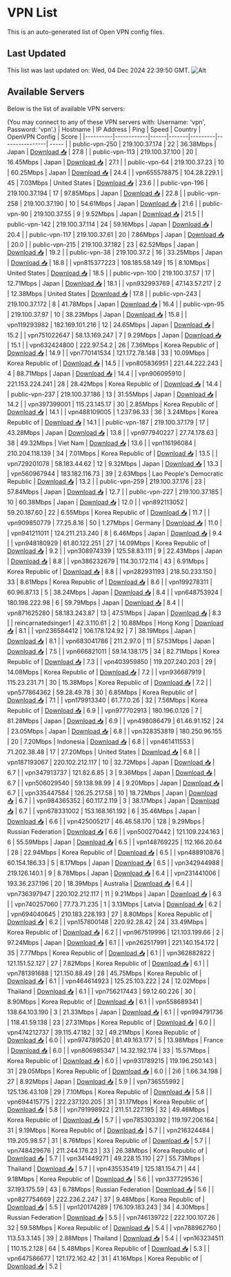 # VPN List

This is an auto-generated list of Open VPN config files.

## Last Updated

This list was last updated on: Wed, 04 Dec 2024 22:39:50 GMT.
![Alt](https://repobeats.axiom.co/api/embed/186b98318ef1479477931607c1ad7d823f12451f.svg "Repobeats analytics image")

## Available Servers

Below is the list of available VPN servers:

(You may connect to any of these VPN servers with: Username: 'vpn', Password: 'vpn'.)
| Hostname | IP Address | Ping | Speed | Country | OpenVPN Config | Score |
|----------|------------|------|-------|---------|----------------| ----- |
| public-vpn-250 | 219.100.37.174 | 22 | 36.38Mbps | Japan | [Download 📥](./configs/server_0_JP.ovpn) | 27.8 |
| public-vpn-113 | 219.100.37.100 | 20 | 16.45Mbps | Japan | [Download 📥](./configs/server_1_JP.ovpn) | 27.1 |
| public-vpn-64 | 219.100.37.23 | 10 | 60.25Mbps | Japan | [Download 📥](./configs/server_2_JP.ovpn) | 24.4 |
| vpn655578875 | 104.28.229.1 | 45 | 7.03Mbps | United States | [Download 📥](./configs/server_3_US.ovpn) | 23.6 |
| public-vpn-196 | 219.100.37.194 | 17 | 97.85Mbps | Japan | [Download 📥](./configs/server_4_JP.ovpn) | 22.8 |
| public-vpn-258 | 219.100.37.190 | 10 | 54.61Mbps | Japan | [Download 📥](./configs/server_5_JP.ovpn) | 21.6 |
| public-vpn-90 | 219.100.37.55 | 9 | 9.52Mbps | Japan | [Download 📥](./configs/server_6_JP.ovpn) | 21.5 |
| public-vpn-142 | 219.100.37.114 | 24 | 59.16Mbps | Japan | [Download 📥](./configs/server_7_JP.ovpn) | 20.4 |
| public-vpn-117 | 219.100.37.61 | 20 | 7.86Mbps | Japan | [Download 📥](./configs/server_8_JP.ovpn) | 20.0 |
| public-vpn-215 | 219.100.37.182 | 23 | 62.52Mbps | Japan | [Download 📥](./configs/server_9_JP.ovpn) | 19.2 |
| public-vpn-38 | 219.100.37.2 | 16 | 33.25Mbps | Japan | [Download 📥](./configs/server_10_JP.ovpn) | 18.8 |
| vpn815377223 | 108.185.58.149 | 15 | 8.10Mbps | United States | [Download 📥](./configs/server_11_US.ovpn) | 18.5 |
| public-vpn-100 | 219.100.37.57 | 17 | 12.71Mbps | Japan | [Download 📥](./configs/server_12_JP.ovpn) | 18.1 |
| vpn932993769 | 47.143.57.217 | 2 | 12.38Mbps | United States | [Download 📥](./configs/server_13_US.ovpn) | 17.8 |
| public-vpn-243 | 219.100.37.172 | 8 | 41.78Mbps | Japan | [Download 📥](./configs/server_14_JP.ovpn) | 16.4 |
| public-vpn-95 | 219.100.37.97 | 10 | 38.23Mbps | Japan | [Download 📥](./configs/server_15_JP.ovpn) | 15.8 |
| vpn119293982 | 182.169.101.216 | 12 | 24.65Mbps | Japan | [Download 📥](./configs/server_16_JP.ovpn) | 15.2 |
| vpn751022647 | 58.13.169.247 | 7 | 9.29Mbps | Japan | [Download 📥](./configs/server_17_JP.ovpn) | 15.1 |
| vpn632424800 | 222.97.54.2 | 26 | 7.36Mbps | Korea Republic of | [Download 📥](./configs/server_18_KR.ovpn) | 14.9 |
| vpn770141534 | 121.172.78.148 | 33 | 10.09Mbps | Korea Republic of | [Download 📥](./configs/server_19_KR.ovpn) | 14.5 |
| vpn805836951 | 221.44.222.243 | 4 | 88.71Mbps | Japan | [Download 📥](./configs/server_20_JP.ovpn) | 14.4 |
| vpn906095910 | 221.153.224.241 | 28 | 28.42Mbps | Korea Republic of | [Download 📥](./configs/server_21_KR.ovpn) | 14.4 |
| public-vpn-237 | 219.100.37.186 | 13 | 31.55Mbps | Japan | [Download 📥](./configs/server_22_JP.ovpn) | 14.2 |
| vpn397399001 | 115.23.145.17 | 30 | 2.85Mbps | Korea Republic of | [Download 📥](./configs/server_23_KR.ovpn) | 14.1 |
| vpn488109005 | 1.237.96.33 | 36 | 3.24Mbps | Korea Republic of | [Download 📥](./configs/server_24_KR.ovpn) | 14.1 |
| public-vpn-187 | 219.100.37.179 | 17 | 43.28Mbps | Japan | [Download 📥](./configs/server_25_JP.ovpn) | 13.8 |
| vpn977940227 | 27.74.178.63 | 38 | 49.32Mbps | Viet Nam | [Download 📥](./configs/server_26_VN.ovpn) | 13.6 |
| vpn116196084 | 210.204.118.139 | 34 | 7.01Mbps | Korea Republic of | [Download 📥](./configs/server_27_KR.ovpn) | 13.5 |
| vpn729201078 | 58.183.44.62 | 12 | 9.32Mbps | Japan | [Download 📥](./configs/server_28_JP.ovpn) | 13.3 |
| vpn560967944 | 183.182.116.73 | 39 | 2.63Mbps | Lao People's Democratic Republic | [Download 📥](./configs/server_29_LA.ovpn) | 13.2 |
| public-vpn-259 | 219.100.37.176 | 23 | 57.84Mbps | Japan | [Download 📥](./configs/server_30_JP.ovpn) | 12.7 |
| public-vpn-227 | 219.100.37.185 | 10 | 60.38Mbps | Japan | [Download 📥](./configs/server_31_JP.ovpn) | 12.0 |
| vpn892113052 | 59.20.187.60 | 22 | 6.55Mbps | Korea Republic of | [Download 📥](./configs/server_32_KR.ovpn) | 11.7 |
| vpn909850779 | 77.25.8.16 | 50 | 1.27Mbps | Germany | [Download 📥](./configs/server_33_DE.ovpn) | 11.0 |
| vpn941211011 | 124.211.213.240 | 8 | 6.46Mbps | Japan | [Download 📥](./configs/server_34_JP.ovpn) | 9.4 |
| vpn948180929 | 61.80.122.251 | 27 | 14.09Mbps | Korea Republic of | [Download 📥](./configs/server_35_KR.ovpn) | 9.2 |
| vpn308974339 | 125.58.83.111 | 9 | 22.43Mbps | Japan | [Download 📥](./configs/server_36_JP.ovpn) | 8.8 |
| vpn386232679 | 114.30.172.114 | 43 | 6.91Mbps | Korea Republic of | [Download 📥](./configs/server_37_KR.ovpn) | 8.8 |
| vpn282931193 | 218.50.233.150 | 33 | 8.61Mbps | Korea Republic of | [Download 📥](./configs/server_38_KR.ovpn) | 8.6 |
| vpn199278311 | 60.96.87.13 | 5 | 38.24Mbps | Japan | [Download 📥](./configs/server_39_JP.ovpn) | 8.4 |
| vpn648753924 | 180.198.222.98 | 6 | 59.79Mbps | Japan | [Download 📥](./configs/server_40_JP.ovpn) | 8.4 |
| vpn871625280 | 58.183.243.87 | 13 | 47.51Mbps | Japan | [Download 📥](./configs/server_41_JP.ovpn) | 8.3 |
| reincarnatedsinger1 | 42.3.110.61 | 2 | 10.88Mbps | Hong Kong | [Download 📥](./configs/server_42_HK.ovpn) | 8.1 |
| vpn236584412 | 106.178.124.92 | 7 | 38.19Mbps | Japan | [Download 📥](./configs/server_43_JP.ovpn) | 8.1 |
| vpn683041786 | 211.2.97.0 | 11 | 57.53Mbps | Japan | [Download 📥](./configs/server_44_JP.ovpn) | 7.5 |
| vpn666821011 | 59.14.138.175 | 34 | 82.71Mbps | Korea Republic of | [Download 📥](./configs/server_45_KR.ovpn) | 7.3 |
| vpn403959850 | 119.207.240.203 | 29 | 14.08Mbps | Korea Republic of | [Download 📥](./configs/server_46_KR.ovpn) | 7.2 |
| vpn936687919 | 115.23.231.71 | 30 | 15.38Mbps | Korea Republic of | [Download 📥](./configs/server_47_KR.ovpn) | 7.2 |
| vpn577864362 | 59.28.49.78 | 30 | 6.85Mbps | Korea Republic of | [Download 📥](./configs/server_48_KR.ovpn) | 7.1 |
| vpn179913340 | 61.77.0.26 | 32 | 7.56Mbps | Korea Republic of | [Download 📥](./configs/server_49_KR.ovpn) | 6.9 |
| vpn977702913 | 180.196.0.126 | 7 | 81.28Mbps | Japan | [Download 📥](./configs/server_50_JP.ovpn) | 6.9 |
| vpn498086479 | 61.46.91.152 | 24 | 23.05Mbps | Japan | [Download 📥](./configs/server_51_JP.ovpn) | 6.8 |
| vpn328353819 | 180.250.96.155 | 20 | 7.20Mbps | Indonesia | [Download 📥](./configs/server_52_ID.ovpn) | 6.8 |
| vpn461411553 | 71.202.38.48 | 17 | 27.20Mbps | United States | [Download 📥](./configs/server_53_US.ovpn) | 6.8 |
| vpn187193067 | 220.102.212.117 | 10 | 32.72Mbps | Japan | [Download 📥](./configs/server_54_JP.ovpn) | 6.7 |
| vpn347913737 | 121.82.6.85 | 3 | 9.36Mbps | Japan | [Download 📥](./configs/server_55_JP.ovpn) | 6.7 |
| vpn506029540 | 59.138.98.99 | 4 | 9.20Mbps | Japan | [Download 📥](./configs/server_56_JP.ovpn) | 6.7 |
| vpn335447584 | 126.25.217.58 | 10 | 18.72Mbps | Japan | [Download 📥](./configs/server_57_JP.ovpn) | 6.7 |
| vpn984365352 | 60.117.2.119 | 3 | 38.17Mbps | Japan | [Download 📥](./configs/server_58_JP.ovpn) | 6.7 |
| vpn678331002 | 153.168.161.192 | 6 | 35.46Mbps | Japan | [Download 📥](./configs/server_59_JP.ovpn) | 6.6 |
| vpn425005217 | 46.46.58.170 | 128 | 9.29Mbps | Russian Federation | [Download 📥](./configs/server_60_RU.ovpn) | 6.6 |
| vpn500270442 | 121.109.224.163 | 6 | 55.59Mbps | Japan | [Download 📥](./configs/server_61_JP.ovpn) | 6.5 |
| vpn148769225 | 112.166.20.64 | 28 | 22.94Mbps | Korea Republic of | [Download 📥](./configs/server_62_KR.ovpn) | 6.5 |
| vpn488910876 | 60.154.186.33 | 5 | 8.17Mbps | Japan | [Download 📥](./configs/server_63_JP.ovpn) | 6.5 |
| vpn342944988 | 219.126.140.1 | 9 | 8.78Mbps | Japan | [Download 📥](./configs/server_64_JP.ovpn) | 6.4 |
| vpn231441006 | 193.36.237.196 | 20 | 18.39Mbps | Australia | [Download 📥](./configs/server_65_AU.ovpn) | 6.4 |
| vpn736397947 | 220.102.212.117 | 11 | 9.21Mbps | Japan | [Download 📥](./configs/server_66_JP.ovpn) | 6.3 |
| vpn740257060 | 77.73.71.235 | 1 | 3.13Mbps | Latvia | [Download 📥](./configs/server_67_LV.ovpn) | 6.2 |
| vpn694040645 | 210.183.228.193 | 27 | 8.80Mbps | Korea Republic of | [Download 📥](./configs/server_68_KR.ovpn) | 6.2 |
| vpn157800148 | 220.92.28.42 | 24 | 33.49Mbps | Korea Republic of | [Download 📥](./configs/server_69_KR.ovpn) | 6.2 |
| vpn967519996 | 121.103.199.66 | 2 | 97.24Mbps | Japan | [Download 📥](./configs/server_70_JP.ovpn) | 6.1 |
| vpn262517991 | 221.140.154.172 | 35 | 7.77Mbps | Korea Republic of | [Download 📥](./configs/server_71_KR.ovpn) | 6.1 |
| vpn362882822 | 121.151.52.127 | 27 | 7.82Mbps | Korea Republic of | [Download 📥](./configs/server_72_KR.ovpn) | 6.1 |
| vpn781391688 | 121.150.88.49 | 28 | 45.75Mbps | Korea Republic of | [Download 📥](./configs/server_73_KR.ovpn) | 6.1 |
| vpn464614923 | 125.25.103.222 | 24 | 12.02Mbps | Thailand | [Download 📥](./configs/server_74_TH.ovpn) | 6.1 |
| vpn756217443 | 59.12.60.226 | 30 | 8.90Mbps | Korea Republic of | [Download 📥](./configs/server_75_KR.ovpn) | 6.1 |
| vpn558689341 | 138.64.103.190 | 3 | 21.33Mbps | Japan | [Download 📥](./configs/server_76_JP.ovpn) | 6.1 |
| vpn994791736 | 118.41.59.138 | 23 | 27.31Mbps | Korea Republic of | [Download 📥](./configs/server_77_KR.ovpn) | 6.0 |
| vpn474212737 | 39.115.47.182 | 32 | 49.21Mbps | Korea Republic of | [Download 📥](./configs/server_78_KR.ovpn) | 6.0 |
| vpn974789520 | 81.49.163.177 | 5 | 13.98Mbps | France | [Download 📥](./configs/server_79_FR.ovpn) | 6.0 |
| vpn806985347 | 14.32.192.174 | 33 | 15.57Mbps | Korea Republic of | [Download 📥](./configs/server_80_KR.ovpn) | 6.0 |
| vpn931789215 | 119.196.250.143 | 31 | 29.05Mbps | Korea Republic of | [Download 📥](./configs/server_81_KR.ovpn) | 6.0 |
| 2i6 | 1.66.34.198 | 27 | 8.92Mbps | Japan | [Download 📥](./configs/server_82_JP.ovpn) | 5.9 |
| vpn736555992 | 125.136.43.108 | 29 | 7.10Mbps | Korea Republic of | [Download 📥](./configs/server_83_KR.ovpn) | 5.8 |
| vpn694415775 | 222.237.120.205 | 31 | 31.17Mbps | Korea Republic of | [Download 📥](./configs/server_84_KR.ovpn) | 5.8 |
| vpn791998922 | 211.51.227.195 | 32 | 49.46Mbps | Korea Republic of | [Download 📥](./configs/server_85_KR.ovpn) | 5.7 |
| vpn785303392 | 119.197.206.164 | 31 | 9.19Mbps | Korea Republic of | [Download 📥](./configs/server_86_KR.ovpn) | 5.7 |
| vpn216324484 | 119.205.98.57 | 31 | 8.76Mbps | Korea Republic of | [Download 📥](./configs/server_87_KR.ovpn) | 5.7 |
| vpn748429676 | 211.244.176.23 | 33 | 26.38Mbps | Korea Republic of | [Download 📥](./configs/server_88_KR.ovpn) | 5.7 |
| vpn341449271 | 49.228.15.110 | 27 | 55.73Mbps | Thailand | [Download 📥](./configs/server_89_TH.ovpn) | 5.7 |
| vpn435535419 | 125.181.154.71 | 44 | 9.18Mbps | Korea Republic of | [Download 📥](./configs/server_90_KR.ovpn) | 5.6 |
| vpn337729536 | 37.193.175.59 | 43 | 6.78Mbps | Russian Federation | [Download 📥](./configs/server_91_RU.ovpn) | 5.6 |
| vpn827754669 | 222.236.2.247 | 37 | 9.48Mbps | Korea Republic of | [Download 📥](./configs/server_92_KR.ovpn) | 5.5 |
| vpn120174289 | 176.109.183.243 | 34 | 4.30Mbps | Russian Federation | [Download 📥](./configs/server_93_RU.ovpn) | 5.5 |
| vpn746139722 | 222.100.107.26 | 32 | 59.58Mbps | Korea Republic of | [Download 📥](./configs/server_94_KR.ovpn) | 5.4 |
| vpn788962760 | 113.53.3.145 | 39 | 2.88Mbps | Thailand | [Download 📥](./configs/server_95_TH.ovpn) | 5.4 |
| vpn163234511 | 110.15.2.128 | 64 | 5.48Mbps | Korea Republic of | [Download 📥](./configs/server_96_KR.ovpn) | 5.3 |
| vpn647586677 | 121.172.162.42 | 31 | 41.16Mbps | Korea Republic of | [Download 📥](./configs/server_97_KR.ovpn) | 5.2 |

